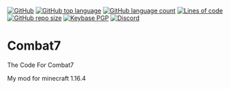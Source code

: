 [![GitHub](https://img.shields.io/github/license/PugsMods/Combat7?label=License%3A&style=for-the-badge)](https://github.com/PugsMods/Combat7)
[![GitHub top language](https://img.shields.io/github/languages/top/PugsMods/COmbat7?style=for-the-badge)](https://github.com/PugsMods/Combat7)
[![GitHub language count](https://img.shields.io/github/languages/count/PugsMods/combat7?style=for-the-badge)](https://github.com/PugsMods/Combat7)
[![Lines of code](https://img.shields.io/tokei/lines/github.com/PugsMods/COmbat7?label=Lines%20Of%20Code%3A&style=for-the-badge)](https://github.com/PugsMods/Combat7)
[![GitHub repo size](https://img.shields.io/github/repo-size/PugsMods/Combat7?style=for-the-badge)](https://github.com/PugsMods/Combat7)
[![Keybase PGP](https://img.shields.io/keybase/pgp/pugzarecute?style=for-the-badge)](https://keybase.io/pugzarecute)
[![Discord](https://img.shields.io/discord/773211530413867028?label=Discord%3A&style=for-the-badge)](https://discord.gg/geNRqMu5XW)
# Combat7
The Code For Combat7

My mod for minecraft 1.16.4


